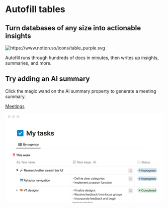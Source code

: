 # Autofill tables

## Turn databases of any size into actionable insights

<aside>
<img src="https://www.notion.so/icons/table_purple.svg" alt="https://www.notion.so/icons/table_purple.svg" width="40px" />

Autofill runs through hundreds of docs in minutes, then writes up insights, summaries, and more.

</aside>

## Try adding an AI summary

Click the magic wand on the AI summary property to generate a meeting summary.

[Meetings](Autofill%20tables%20191faa2a7b8a8153a274de1c73b9a81a/Meetings%20191faa2a7b8a81ecb716d8db71664ade.csv)

![autofill-tables.gif](../Getting%20Started%20with%20Notion%20AI%2013ffaa2a7b8a80cfa891eca05afae917/Autofill%20tables%2013ffaa2a7b8a812a8153ce0d9d9656d8/autofill-tables.gif)